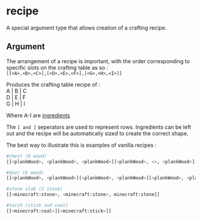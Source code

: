 # recipe

A special argument type that allows creation of a crafting recipe.

## Argument

The arrangement of a recipe is important, with the order corresponding to specific slots on the crafting table as so :  
`[[<A>,<B>,<C>],[<D>,<E>,<F>],[<G>,<H>,<I>]]`

Produces the crafting table recipe of :  
A  |  B  |  C  
D  |  E  |  F  
G  |  H  |  I

Where A-I are [ingredients](/arguments/ingredient)

The `[ and ]` seperators are used to represent rows. Ingredients can be left out and the recipe will be automatically sized to create the correct shape.

The best way to illustrate this is examples of vanilla recipes :

```python
#chest (8 wood)
[[<plankWood>, <plankWood>, <plankWood>][<plankWood>, <>, <plankWood>][<plankWood>, <plankWood>, <plankWood>]]

#door (6 wood)
[[<plankWood>, <plankWood>][<plankWood>, <plankWood>][<plankWood>, <plankWood>]]

#stone slab (3 stone)
[[<minecraft:stone>, <minecraft:stone>, minecraft:stone]]

#torch (stick and coal)
[[<minecraft:coal>][<minecraft:stick>]]
```
